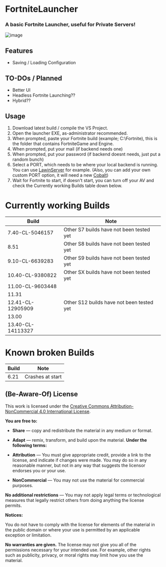 # FortniteLauncher
### A basic Fortnite Launcher, useful for Private Servers!
![image](https://i.imgur.com/QL3wXkW.jpeg)

## Features
- Saving / Loading Configuration

## TO-DOs / Planned
- Better UI
- Headless Fortnite Launching??
- Hybrid??

## Usage

1. Download latest build / compile the VS Project.
2. Open the launcher EXE, as-administrator recommended.
3. When prompted, paste your Fortnite build (example; C:\Fortnite), this is the folder that contains FortniteGame and Engine.
4. When prompted, put your mail (if backend needs one)
5. When prompted, put your password (if backend doesnt needs, just put a random bunch)
6. Select a PORT, which needs to be where your local backend is running. You can use [LawinServer](https://github.com/Lawin0129/LawinServer) for example. (Also, you can add your own custom PORT option, it will need a new [Cobalt](https://github.com/Milxnor/Cobalt))
7. Wait for Fortnite to start, if doesn't start, you can turn off your AV and check the Currently working Builds table down below.

# Currently working Builds

| Build | Note |
| ------ | ------ |
| 7.40-CL-5046157 | Other S7 builds have not been tested yet |
| 8.51 | Other S8 builds have not been tested yet |
| 9.10-CL-6639283 | Other S9 builds have not been tested yet |
| 10.40-CL-9380822 | Other SX builds have not been tested yet |
| 11.00-CL-9603448 |  |
| 11.31 |  |
| 12.41-CL-12905909 | Other S12 builds have not been tested yet |
| 13.00 |  |
| 13.40-CL-14113327 |  |

# Known broken Builds
| Build | Note |
| ------ | ------ |
| 6.21 | Crashes at start |

## (Be-Aware-Of) License

This work is licensed under the [Creative Commons Attribution-NonCommercial 4.0 International License](https://creativecommons.org/licenses/by-nc/4.0/).

**You are free to:**

- **Share** — copy and redistribute the material in any medium or format.
- **Adapt** — remix, transform, and build upon the material.
**Under the following terms:**

- **Attribution** — You must give appropriate credit, provide a link to the license, and indicate if changes were made. You may do so in any reasonable manner, but not in any way that suggests the licensor endorses you or your use.
  
- **NonCommercial** — You may not use the material for commercial purposes.

**No additional restrictions** — You may not apply legal terms or technological measures that legally restrict others from doing anything the license permits.

**Notices:**

You do not have to comply with the license for elements of the material in the public domain or where your use is permitted by an applicable exception or limitation.

**No warranties are given.** The license may not give you all of the permissions necessary for your intended use. For example, other rights such as publicity, privacy, or moral rights may limit how you use the material.
